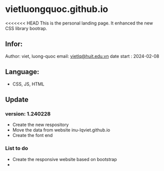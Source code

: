 # vietluongquoc.github.io
<<<<<<< HEAD
This is the personal landing page. It enhanced the new CSS library bootrap.

## Infor:
Author: viet, luong-quoc
email: vietlq@huit.edu.vn
date start : 2024-02-08

## Language:
- CSS, JS, HTML

## Update
### version: 1.240228
- Create the new respository
- Move the data from website inu-lqviet.github.io
- Create the font end 

### List to do
- Create the responsive website based on bootstrap
- 

